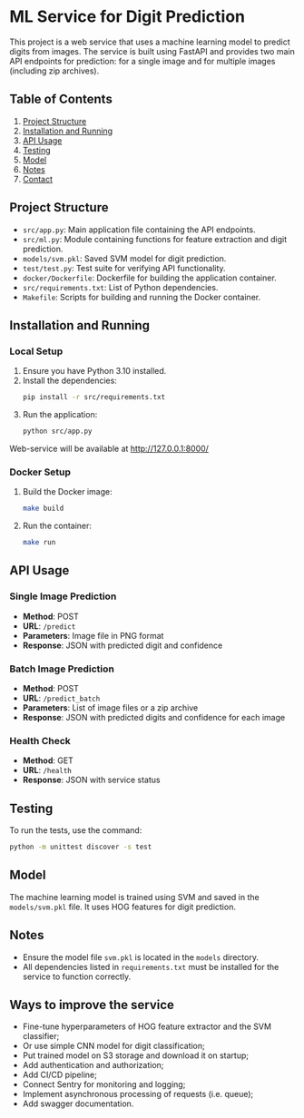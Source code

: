 # ML Service for Digit Prediction

This project is a web service that uses a machine learning model to predict digits from images. The service is built using FastAPI and provides two main API endpoints for prediction: for a single image and for multiple images (including zip archives).

## Table of Contents
1. [Project Structure](#project-structure)
2. [Installation and Running](#installation-and-running)
3. [API Usage](#api-usage)
4. [Testing](#testing)
5. [Model](#model)
6. [Notes](#notes)
7. [Contact](#contact)

## Project Structure

- `src/app.py`: Main application file containing the API endpoints.
- `src/ml.py`: Module containing functions for feature extraction and digit prediction.
- `models/svm.pkl`: Saved SVM model for digit prediction.
- `test/test.py`: Test suite for verifying API functionality.
- `docker/Dockerfile`: Dockerfile for building the application container.
- `src/requirements.txt`: List of Python dependencies.
- `Makefile`: Scripts for building and running the Docker container.

## Installation and Running

### Local Setup

1. Ensure you have Python 3.10 installed.
2. Install the dependencies:
   ```bash
   pip install -r src/requirements.txt
   ```
3. Run the application:
   ```bash
   python src/app.py
   ```

Web-service will be available at http://127.0.0.1:8000/

### Docker Setup

1. Build the Docker image:
   ```bash
   make build
   ```
2. Run the container:
   ```bash
   make run
   ```

## API Usage

### Single Image Prediction

- **Method**: POST
- **URL**: `/predict`
- **Parameters**: Image file in PNG format
- **Response**: JSON with predicted digit and confidence

### Batch Image Prediction

- **Method**: POST
- **URL**: `/predict_batch`
- **Parameters**: List of image files or a zip archive
- **Response**: JSON with predicted digits and confidence for each image

### Health Check

- **Method**: GET
- **URL**: `/health`
- **Response**: JSON with service status

## Testing

To run the tests, use the command:

```bash
python -m unittest discover -s test
```
## Model

The machine learning model is trained using SVM and saved in the `models/svm.pkl` file. It uses HOG features for digit prediction.

## Notes

- Ensure the model file `svm.pkl` is located in the `models` directory.
- All dependencies listed in `requirements.txt` must be installed for the service to function correctly.

## Ways to improve the service

- Fine-tune hyperparameters of HOG feature extractor and the SVM classifier;
- Or use simple CNN model for digit classification;
- Put trained model on S3 storage and download it on startup;
- Add authentication and authorization;
- Add CI/CD pipeline;
- Connect Sentry for monitoring and logging;
- Implement asynchronous processing of requests (i.e. queue);
- Add swagger documentation.


